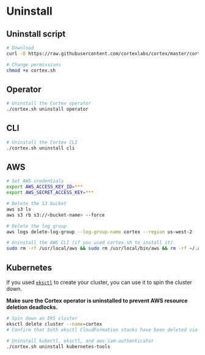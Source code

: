 # Uninstall

## Uninstall script

<!-- CORTEX_VERSION_MINOR -->

```bash
# Download
curl -O https://raw.githubusercontent.com/cortexlabs/cortex/master/cortex.sh

# Change permissions
chmod +x cortex.sh
```

## Operator

```bash
# Uninstall the Cortex operator
./cortex.sh uninstall operator
```

## CLI

```bash
# Uninstall the Cortex CLI
./cortex.sh uninstall cli
```

## AWS

```bash
# Set AWS credentials
export AWS_ACCESS_KEY_ID=***
export AWS_SECRET_ACCESS_KEY=***

# Delete the S3 bucket
aws s3 ls
aws s3 rb s3://<bucket-name> --force

# Delete the log group
aws logs delete-log-group --log-group-name cortex --region us-west-2

# Uninstall the AWS CLI (if you used cortex.sh to install it)
sudo rm -rf /usr/local/aws && sudo rm /usr/local/bin/aws && rm -rf ~/.aws
```

## Kubernetes

If you used [`eksctl`](https://eksctl.io) to create your cluster, you can use it to spin the cluster down.

**Make sure the Cortex operator is uninstalled to prevent AWS resource deletion deadlocks.**

```bash
# Spin down an EKS cluster
eksctl delete cluster --name=cortex
# Confirm that both eksctl CloudFormation stacks have been deleted via the AWS console

# Uninstall kubectl, eksctl, and aws-iam-authenticator
./cortex.sh uninstall kubernetes-tools
```
